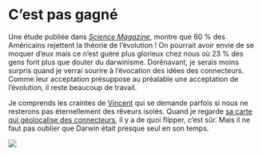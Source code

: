 # C’est pas gagné

Une étude publiée dans [*Science Magazine*](http://www.sciencemag.org), montre que 60 % des Américains rejettent la théorie de l’évolution ! On pourrait avoir envie de se moquer d’eux mais ce n’est guère plus glorieux chez nous où 23 % des gens font plus que douter du darwinisme. Dorénavant, je serais moins surpris quand je verrai sourire à l’évocation des idées des connecteurs. Comme leur acceptation présuppose au préalable une acceptation de l’évolution, il reste beaucoup de travail.

Je comprends les craintes de [Vincent](http://grosvinz.typepad.com) qui se demande parfois si nous ne resterons pas éternellement des rêveurs isolés. Quand je regarde [sa carte qui géolocalise des connecteurs](http://www.frappr.com/connecteurs), il y a de quoi flipper, c’est sûr. Mais il ne faut pas oublier que Darwin était presque seul en son temps.

![](http://blog.tcrouzet.comhttps://tcrouzet.com/images_tc/09evo.jpg)